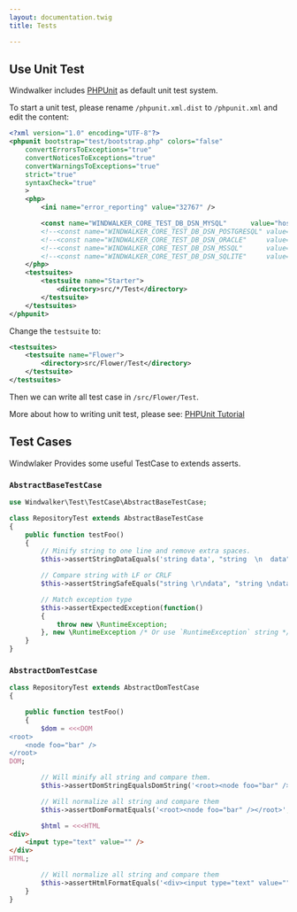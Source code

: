 ```yaml
---
layout: documentation.twig
title: Tests

---
```


## Use Unit Test

Windwalker includes [PHPUnit](https://phpunit.de/) as default unit test system.

To start a unit test, please rename `/phpunit.xml.dist` to `/phpunit.xml` and edit the content:

```xml
<?xml version="1.0" encoding="UTF-8"?>
<phpunit bootstrap="test/bootstrap.php" colors="false"
	convertErrorsToExceptions="true"
	convertNoticesToExceptions="true"
	convertWarningsToExceptions="true"
	strict="true"
	syntaxCheck="true"
	>
	<php>
		<ini name="error_reporting" value="32767" />

		<const name="WINDWALKER_CORE_TEST_DB_DSN_MYSQL"      value="host=localhost;dbname=windwalker_test;user=root;pass=;prefix=ww_" />
		<!--<const name="WINDWALKER_CORE_TEST_DB_DSN_POSTGRESQL" value="host=localhost;dbname=windwalker_test;user=root;pass=;prefix=ww_" />-->
		<!--<const name="WINDWALKER_CORE_TEST_DB_DSN_ORACLE"     value="host=localhost;port=5432;dbname=windwalker_test;user=root;pass=;prefix=ww_" />-->
		<!--<const name="WINDWALKER_CORE_TEST_DB_DSN_MSSQL"      value="host=localhost;port=1521;dbname=windwalker_test;user=root;pass=;prefix=ww_" />-->
		<!--<const name="WINDWALKER_CORE_TEST_DB_DSN_SQLITE"     value="host=localhost;dbname=windwalker_test;user=root;pass=;prefix=ww_" />-->
	</php>
	<testsuites>
		<testsuite name="Starter">
			<directory>src/*/Test</directory>
		</testsuite>
	</testsuites>
</phpunit>
```

Change the `testsuite` to:

```xml
<testsuites>
	<testsuite name="Flower">
		<directory>src/Flower/Test</directory>
	</testsuite>
</testsuites>
```

Then we can write all test case in `/src/Flower/Test`.

More about how to writing unit test, please see: [PHPUnit Tutorial](https://phpunit.de/getting-started.html)

## Test Cases

Windwlaker Provides some useful TestCase to extends asserts.

### `AbstractBaseTestCase`

```php
use Windwalker\Test\TestCase\AbstractBaseTestCase;

class RepositoryTest extends AbstractBaseTestCase
{
	public function testFoo()
	{
	    // Minify string to one line and remove extra spaces.
		$this->assertStringDataEquals('string data', "string  \n  data");

        // Compare string with LF or CRLF
		$this->assertStringSafeEquals("string \r\ndata", "string \ndata");

        // Match exception type
		$this->assertExpectedException(function()
		{
			throw new \RuntimeException;
		}, new \RuntimeException /* Or use `RuntimeException` string */);
	}
}
```

### `AbstractDomTestCase`

```php
class RepositoryTest extends AbstractDomTestCase
{

	public function testFoo()
	{
		$dom = <<<DOM
<root>
	<node foo="bar" />
</root>
DOM;

        // Will minify all string and compare them.
		$this->assertDomStringEqualsDomString('<root><node foo="bar" /></root>', $dom);

        // Will normalize all string and compare them
		$this->assertDomFormatEquals('<root><node foo="bar" /></root>', $dom);

		$html = <<<HTML
<div>
	<input type="text" value="" />
</div>
HTML;

        // Will normalize all string and compare them
		$this->assertHtmlFormatEquals('<div><input type="text" value="" /></div>', $html);
	}
}
```
